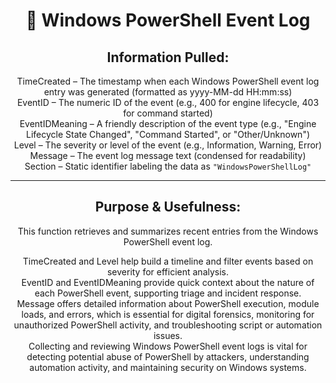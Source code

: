 <div align="center">

# 📝 Windows PowerShell Event Log

## **Information Pulled:**  
TimeCreated – The timestamp when each Windows PowerShell event log entry was generated (formatted as yyyy-MM-dd HH:mm:ss)  
EventID – The numeric ID of the event (e.g., 400 for engine lifecycle, 403 for command started)  
EventIDMeaning – A friendly description of the event type (e.g., "Engine Lifecycle State Changed", "Command Started", or "Other/Unknown")  
Level – The severity or level of the event (e.g., Information, Warning, Error)  
Message – The event log message text (condensed for readability)  
Section – Static identifier labeling the data as `"WindowsPowerShellLog"`

---

## **Purpose & Usefulness:**  
This function retrieves and summarizes recent entries from the Windows PowerShell event log.

TimeCreated and Level help build a timeline and filter events based on severity for efficient analysis.  
EventID and EventIDMeaning provide quick context about the nature of each PowerShell event, supporting triage and incident response.  
Message offers detailed information about PowerShell execution, module loads, and errors, which is essential for digital forensics, monitoring for unauthorized PowerShell activity, and troubleshooting script or automation issues.  
Collecting and reviewing Windows PowerShell event logs is vital for detecting potential abuse of PowerShell by attackers, understanding automation activity, and maintaining security on Windows systems.

</div>
